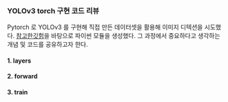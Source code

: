 ### YOLOv3 torch 구현 코드 리뷰
Pytorch 로 YOLOv3 를 구현해 직접 만든 데이터셋을 활용해 이미지 디텍션을 시도했다. 
[참고한깃험](https://github.com/ayooshkathuria/YOLO_v3_tutorial_from_scratch)을 바탕으로 파이썬 모듈을 생성했다. 그 과정에서 중요하다고 생각하는 개념 및 코드를 공유하고자 한다. 

#### 1. layers 
#### 2. forward
#### 3. train 

